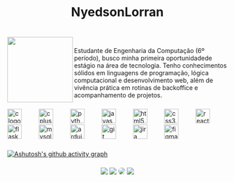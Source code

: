 <h1 align="center">NyedsonLorran</h1>

###

<br clear="both">

<img align="left" height="150" src="https://github.com/user-attachments/assets/af4f0f49-416f-4e6d-a2bc-28fc2b7c019d"  />

###

<p align="left">Estudante de Engenharia da Computação (6º período), busco minha primeira oportunidadede estágio na área de tecnologia. Tenho conhecimentos sólidos em linguagens de programação, lógica computacional e desenvolvimento web, além de vivência prática em rotinas de backoffice e acompanhamento de projetos.</p>

<p>  </p>

###

<div align="left">
  <img src="https://cdn.jsdelivr.net/gh/devicons/devicon/icons/c/c-plain.svg" height="33" alt="c logo"  />
  <img width="31" />
  <img src="https://cdn.jsdelivr.net/gh/devicons/devicon/icons/cplusplus/cplusplus-plain.svg" height="33" alt="cplusplus logo"  />
  <img width="31" />
  <img src="https://cdn.jsdelivr.net/gh/devicons/devicon/icons/python/python-plain.svg" height="33" alt="python logo"  />
  <img width="31" />
  <img src="https://cdn.jsdelivr.net/gh/devicons/devicon/icons/javascript/javascript-plain.svg" height="33" alt="javascript logo"  />
  <img width="31" />
  <img src="https://cdn.jsdelivr.net/gh/devicons/devicon/icons/html5/html5-plain.svg" height="33" alt="html5 logo"  />
  <img width="31" />
  <img src="https://cdn.jsdelivr.net/gh/devicons/devicon/icons/css3/css3-plain.svg" height="33" alt="css3 logo"  />
  <img width="31" />
  <img src="https://cdn.jsdelivr.net/gh/devicons/devicon/icons/react/react-original.svg" height="33" alt="react logo"  />
  <img width="31" />
  <img src="https://cdn.jsdelivr.net/gh/devicons/devicon/icons/flask/flask-original.svg" height="33" alt="flask logo"  />
  <img width="31" />
  <img src="https://cdn.jsdelivr.net/gh/devicons/devicon/icons/mysql/mysql-original.svg" height="33" alt="mysql logo"  />
  <img width="31" />
  <img src="https://cdn.jsdelivr.net/gh/devicons/devicon/icons/arduino/arduino-original.svg" height="33" alt="arduino logo"  />
  <img width="31" />
  <img src="https://cdn.jsdelivr.net/gh/devicons/devicon/icons/git/git-plain.svg" height="33" alt="git logo"  />
  <img width="31" />
  <img src="https://cdn.jsdelivr.net/gh/devicons/devicon/icons/jira/jira-original.svg" height="33" alt="jira logo"  />
  <img width="31" />
  <img src="https://cdn.jsdelivr.net/gh/devicons/devicon/icons/figma/figma-original.svg" height="33" alt="figma logo"  />
</div>


 ###
 
[![Ashutosh's github activity graph](https://github-readme-activity-graph.vercel.app/graph?username=nyedsonlorran&bg_color=0d1117&color=ffffffff&line=ffffff&point=616161&area=true&theme=react-dark&hide_border=true)](https://github.com/ashutosh00710/github-readme-activity-graph)

###

<div align="center"> 
<a href="https://instagram.com/nyedsonlorran" target="_blank"><img src="https://img.shields.io/badge/-Instagram-616161?style=for-the-badge&logo=instagram&logoColor=white"></a>
<a href="mailto:nyedsonlorranoficial@gmail.com"> <img src="https://img.shields.io/badge/-Gmail-616161?style=for-the-badge&logo=gmail&logoColor=white" target="_blank" ></a>
<a href="https://www.linkedin.com/in/nyedsonlorran/" target="_blank"><img src="https://img.shields.io/badge/-LinkedIn-616161?style=for-the-badge&logo=linkedin&logoColor=white" style="border-radius: 30px" target="_blank"></a> 
<a href = "https://open.spotify.com/user/6n7cn18l2trc0t63r60lh39f0"> <img src="https://img.shields.io/badge/Spotify-616161?&style=for-the-badge&logo=spotify&logoColor=white" target="_blank" ></a>
</div>

###


